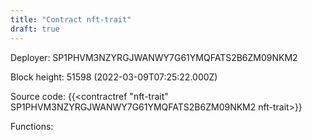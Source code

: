 ```yaml
---
title: "Contract nft-trait"
draft: true
---
```

Deployer: SP1PHVM3NZYRGJWANWY7G61YMQFATS2B6ZM09NKM2


 



Block height: 51598 (2022-03-09T07:25:22.000Z)

Source code: {{<contractref "nft-trait" SP1PHVM3NZYRGJWANWY7G61YMQFATS2B6ZM09NKM2 nft-trait>}}

Functions:


